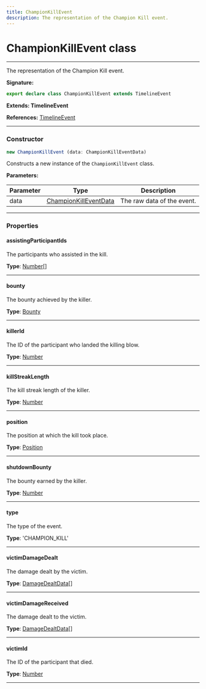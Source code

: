 ```yaml
---
title: ChampionKillEvent
description: The representation of the Champion Kill event.
---
```


# ChampionKillEvent class

---

The representation of the Champion Kill event.

**Signature:**

```ts
export declare class ChampionKillEvent extends TimelineEvent 
```

**Extends: TimelineEvent**

**References:** [TimelineEvent](/api/classes/timelineevent)

---

### Constructor

```ts
new ChampionKillEvent (data: ChampionKillEventData)
```

Constructs a new instance of the `ChampionKillEvent` class.

**Parameters:**

| Parameter | Type | Description |
| --------- | ---- | ----------- |
| data | [ChampionKillEventData](/api/interfaces/championkilleventdata) | The raw data of the event. |
---

### Properties

#### assistingParticipantIds

The participants who assisted in the kill.



**Type**: [Number](https://developer.mozilla.org/en-US/docs/Web/JavaScript/Reference/Global_Objects/Number)[]

---

#### bounty

The bounty achieved by the killer.



**Type**: [Bounty](/api/classes/bounty)

---

#### killerId

The ID of the participant who landed the killing blow.



**Type**: [Number](https://developer.mozilla.org/en-US/docs/Web/JavaScript/Reference/Global_Objects/Number)

---

#### killStreakLength

The kill streak length of the killer.



**Type**: [Number](https://developer.mozilla.org/en-US/docs/Web/JavaScript/Reference/Global_Objects/Number)

---

#### position

The position at which the kill took place.



**Type**: [Position](/api/classes/position)

---

#### shutdownBounty

The bounty earned by the killer.



**Type**: [Number](https://developer.mozilla.org/en-US/docs/Web/JavaScript/Reference/Global_Objects/Number)

---

#### type

The type of the event.



**Type**: 'CHAMPION_KILL'

---

#### victimDamageDealt

The damage dealt by the victim.



**Type**: [DamageDealtData](/api/interfaces/damagedealtdata)[]

---

#### victimDamageReceived

The damage dealt to the victim.



**Type**: [DamageDealtData](/api/interfaces/damagedealtdata)[]

---

#### victimId

The ID of the participant that died.



**Type**: [Number](https://developer.mozilla.org/en-US/docs/Web/JavaScript/Reference/Global_Objects/Number)

---

